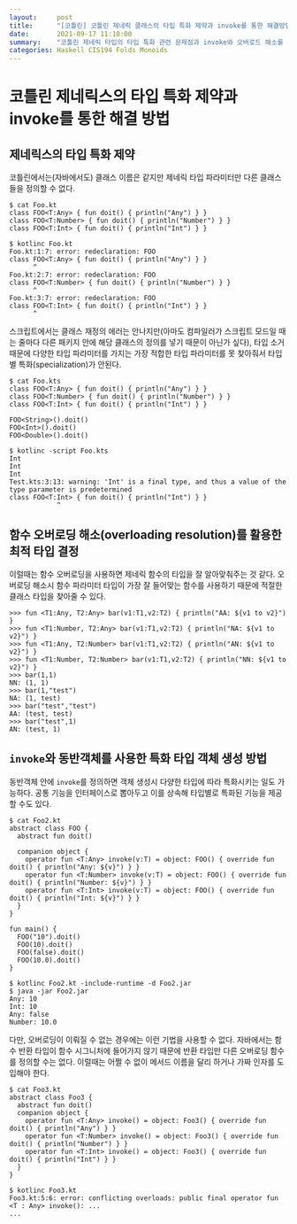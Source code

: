 ```yaml
---
layout:     post
title:      "[코틀린] 코틀린 제네릭 클래스의 타입 특화 제약과 invoke를 통한 해결방법"
date:       2021-09-17 11:10:00
summary:    "코틀린 제네릭 타입의 타입 특화 관련 문제점과 invoke와 오버로드 해소를 통해 이런 문제점을 어떻게 우회할 수 있는지 설명함"
categories: Haskell CIS194 Folds Monoids
---
```


# 코틀린 제네릭스의 타입 특화 제약과 invoke를 통한 해결 방법

## 제네릭스의 타입 특화 제약

코틀린에서는(자바에서도) 클래스 이름은 같지만 제네릭 타입 파라미터만 다른 클래스들을 정의할 수 없다. 

```
$ cat Foo.kt
class FOO<T:Any> { fun doit() { println("Any") } }
class FOO<T:Number> { fun doit() { println("Number") } }
class FOO<T:Int> { fun doit() { println("Int") } }

$ kotlinc Foo.kt
Foo.kt:1:7: error: redeclaration: FOO
class FOO<T:Any> { fun doit() { println("Any") } }
      ^
Foo.kt:2:7: error: redeclaration: FOO
class FOO<T:Number> { fun doit() { println("Number") } }
      ^
Foo.kt:3:7: error: redeclaration: FOO
class FOO<T:Int> { fun doit() { println("Int") } }
      ^
```

스크립트에서는 클래스 재정의 에러는 안나지만(아마도 컴파일러가 스크립트 모드일 때는 줄마다 다른 패키지 안에 해당 클래스의 정의를 넣기 때문이 아닌가 싶다), 타입 소거 때문에 다양한 타입 파라미터를 가지는 가장 적합한 타입 파라미터를 못 찾아줘서 타입별 특화(specialization)가 안된다.

```
$ cat Foo.kts
class FOO<T:Any> { fun doit() { println("Any") } }
class FOO<T:Number> { fun doit() { println("Number") } }
class FOO<T:Int> { fun doit() { println("Int") } }

FOO<String>().doit()
FOO<Int>().doit()
FOO<Double>().doit()

$ kotlinc -script Foo.kts
Int
Int
Int
Test.kts:3:13: warning: 'Int' is a final type, and thus a value of the type parameter is predetermined
class FOO<T:Int> { fun doit() { println("Int") } }
            ^
```

## 함수 오버로딩 해소(overloading resolution)를 활용한 최적 타입 결정

이럴때는 함수 오버로딩을 사용하면 제네릭 함수의 타입을 잘 알아맞춰주는 것 같다. 오버로딩 해소시 함수 파라미터 타입이 가장 잘 들어맞는 함수를 사용하기 때문에 적절한 클래스 타입을 찾아줄 수 있다.

```
>>> fun <T1:Any, T2:Any> bar(v1:T1,v2:T2) { println("AA: ${v1 to v2}") }
>>> fun <T1:Number, T2:Any> bar(v1:T1,v2:T2) { println("NA: ${v1 to v2}") }
>>> fun <T1:Any, T2:Number> bar(v1:T1,v2:T2) { println("AN: ${v1 to v2}") }
>>> fun <T1:Number, T2:Number> bar(v1:T1,v2:T2) { println("NN: ${v1 to v2}") }
>>> bar(1,1)
NN: (1, 1)
>>> bar(1,"test")
NA: (1, test)
>>> bar("test","test")
AA: (test, test)
>>> bar("test",1)
AN: (test, 1)
```

## `invoke`와 동반객체를 사용한 특화 타입 객체 생성 방법

동반객체 안에 `invoke`를 정의하면 객체 생성시 다양한 타입에 따라 특화시키는 일도 가능하다. 공통 기능을 인터페이스로 뽑아두고 이를 상속해 타입별로 특화된 기능을 제공할 수도 있다.

```
$ cat Foo2.kt
abstract class FOO {
  abstract fun doit()

  companion object {
    operator fun <T:Any> invoke(v:T) = object: FOO() { override fun doit() { println("Any: ${v}") } }
    operator fun <T:Number> invoke(v:T) = object: FOO() { override fun doit() { println("Number: ${v}") } }
    operator fun <T:Int> invoke(v:T) = object: FOO() { override fun doit() { println("Int: ${v}") } }
  }
}

fun main() {
  FOO("10").doit()
  FOO(10).doit()
  FOO(false).doit()
  FOO(10.0).doit()
}

$ kotlinc Foo2.kt -include-runtime -d Foo2.jar
$ java -jar Foo2.jar
Any: 10
Int: 10
Any: false
Number: 10.0
```

다만, 오버로딩이 이뤄질 수 없는 경우에는 이런 기법을 사용할 수 없다. 자바에서는 함수 반환 타입이 함수 시그니처에 들어가지 않기 때문에 반환 타입만 다른 오버로딩 함수를 정의할 수는 없다. 이럴때는 어쩔 수 없이 메서드 이름을 달리 하거나 가짜 인자를 도입해야 한다.

```
$ cat Foo3.kt
abstract class Foo3 {
  abstract fun doit()
  companion object {
    operator fun <T:Any> invoke() = object: Foo3() { override fun doit() { println("Any") } }
    operator fun <T:Number> invoke() = object: Foo3() { override fun doit() { println("Number") } }
    operator fun <T:Int> invoke() = object: Foo3() { override fun doit() { println("Int") } }
  }
}

$ kotlinc Foo3.kt
Foo3.kt:5:6: error: conflicting overloads: public final operator fun <T : Any> invoke(): ...
...
```
